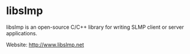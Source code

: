# libslmp

libslmp is an open-source C/C++ library for writing SLMP client or server 
applications.

Website: http://www.libslmp.net